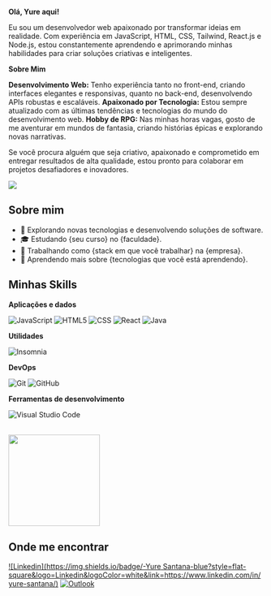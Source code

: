 **Olá, Yure aqui!**

Eu sou um desenvolvedor web apaixonado por transformar ideias em realidade. Com experiência em JavaScript, HTML, CSS, Tailwind, React.js e Node.js, estou constantemente aprendendo e aprimorando minhas habilidades para criar soluções criativas e inteligentes.

**Sobre Mim**

**Desenvolvimento Web:** Tenho experiência tanto no front-end, criando interfaces elegantes e responsivas, quanto no back-end, desenvolvendo APIs robustas e escaláveis.
**Apaixonado por Tecnologia:** Estou sempre atualizado com as últimas tendências e tecnologias do mundo do desenvolvimento web.
**Hobby de RPG:** Nas minhas horas vagas, gosto de me aventurar em mundos de fantasia, criando histórias épicas e explorando novas narrativas.

Se você procura alguém que seja criativo, apaixonado e comprometido em entregar resultados de alta qualidade, estou pronto para colaborar em projetos desafiadores e inovadores.

![](https://komarev.com/ghpvc/?username=iuricode&color=006bed)

## Sobre mim

- 🤔 Explorando novas tecnologias e desenvolvendo soluções de software.
- 🎓 Estudando {seu curso} no {faculdade}.
- 💼 Trabalhando como {stack em que você trabalhar} na {empresa}.
- 🌱 Aprendendo mais sobre {tecnologias que você está aprendendo}.

## Minhas Skills

**Aplicações e dados**

![JavaScript](https://img.shields.io/badge/-JavaScript-333333?style=flat&logo=javascript)
![HTML5](https://img.shields.io/badge/-HTML5-333333?style=flat&logo=HTML5)
![CSS](https://img.shields.io/badge/-CSS-333333?style=flat&logo=CSS3&logoColor=1572B6)
![React](https://img.shields.io/badge/-React-333333?style=flat&logo=react)
![Java](https://img.shields.io/badge/-Java-333333?style=flat&logo=Java&logoColor=007396)


**Utilidades**

![Insomnia](https://img.shields.io/badge/-Insomnia-333333?style=flat&logo=insomnia)

**DevOps**

![Git](https://img.shields.io/badge/-Git-333333?style=flat&logo=git)
![GitHub](https://img.shields.io/badge/-GitHub-333333?style=flat&logo=github)


**Ferramentas de desenvolvimento**

![Visual Studio Code](https://img.shields.io/badge/-Visual%20Studio%20Code-333333?style=flat&logo=visual-studio-code&logoColor=007ACC)

<br/>

<a href="[https://github.com/santanaYure](https://github.com/SantanaYure)" title="Perfil do Yure">
  <img height="180em" src="https://github-readme-stats.vercel.app/api?username=santanaYurecode&theme=dracula&show_icons=true" />
</a>

## Onde me encontrar

[![Linkedin](https://img.shields.io/badge/-Yure Santana-blue?style=flat-square&logo=Linkedin&logoColor=white&link=https://www.linkedin.com/in/yure-santana/)](https://www.linkedin.com/in/yure-santana/)
[![Outlook](https://img.shields.io/badge/-yure.s.santana@outlook.com-006bed?style=flat-square&logo=Outlook&logoColor=white&link=mailto:yure.s.santana@outlook.com)](mailto:yure.s.santana@outlook.com)
